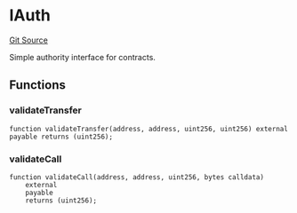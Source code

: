 # IAuth
[Git Source](https://github.com/Moloch-Mystics/dagon/blob/61631c322dd3fa7b753c15a6c86011e828ae4ba4/src/Dagon.sol)

Simple authority interface for contracts.


## Functions
### validateTransfer


```solidity
function validateTransfer(address, address, uint256, uint256) external payable returns (uint256);
```

### validateCall


```solidity
function validateCall(address, address, uint256, bytes calldata)
    external
    payable
    returns (uint256);
```

